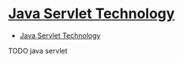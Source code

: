 # [Java Servlet Technology](https://docs.oracle.com/javaee/7/tutorial/servlets.htm)

- [Java Servlet Technology](#java-servlet-technology)










TODO java servlet